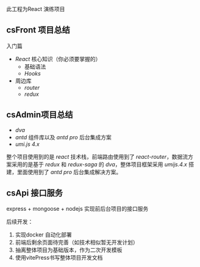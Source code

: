 此工程为React 演练项目

## csFront 项目总结

入门篇

- *React* 核心知识（你必须要掌握的）
  - 基础语法
  - *Hooks*
- 周边库
  - *router*
  - *redux*



## csAdmin项目总结

- *dva*
- *antd* 组件库以及 *antd pro* 后台集成方案
- *umi.js 4.x*

整个项目使用到的是 *react* 技术栈，前端路由使用到了 *react-router*，数据流方案采用的是基于 *redux* 和 *redux-saga* 的 *dva*，整体项目框架采用 *umijs.4.x* 搭建，里面使用到了 *antd pro* 后台集成解决方案。





## csApi 接口服务

express + mongoose  + nodejs 实现前后台项目的接口服务





后续开发：

1. 实现docker 自动化部署
2. 前端后剩余页面待完善（如技术相似暂无开发计划）
3. 抽离整体项目为基础版本，作为二次开发模板
4. 使用vitePress书写整体项目开发文档